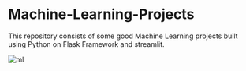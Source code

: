 # Machine-Learning-Projects
This repository consists of some good Machine Learning projects built using Python on Flask Framework and streamlit.

![ml](https://user-images.githubusercontent.com/106606656/211766514-27f2f3e6-a26d-4d48-976a-5cf88c70acdf.jpg)
